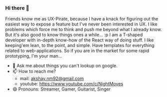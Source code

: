 ### Hi there 👋

<!--
**akshay-nm/akshay-nm** is a ✨ _special_ ✨ repository because its `README.md` (this file) appears on your GitHub profile.

Here are some ideas to get you started:
- ⚡ Fun fact: ...
-->
Friends know me as UX-Pirate, because I have a knack for figuring out the easiest way to expose a feature but I've never been interested in UX. I like problems which force me to think and push me beyond what I already know. But it's also good to know things ones a while... :p
I am a T-shaped developer with in-depth know-how of the React way of doing stuff. 
I like keeping'em lean, to the point, and simple. 
Have templates for everything related to web-applications. So if you are in the market for some rapid prototyping, I'm your man...

- 💬 Ask me about things you can't lookup on google.
- 📫 How to reach me?
  - mail: akshay.nm92@gmail.com
  - youtube: https://www.youtube.com/c/NightMoves
- 😄 Pronouns: Streamer, Gamer, Guitarist, Singer
